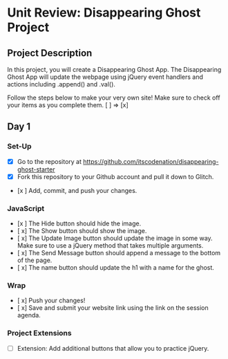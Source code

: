 # Unit Review: Disappearing Ghost Project

## Project Description
In this project, you will create a Disappearing Ghost App. The Disappearing Ghost App will update the webpage using jQuery event handlers and actions including .append() and .val().

Follow the steps below to make your very own site! 
Make sure to check off your items as you complete them. [ ] => [x]

## Day 1

### Set-Up
- [x] Go to the repository at https://github.com/itscodenation/disappearing-ghost-starter
- [x] Fork this repository to your Github account and pull it down to Glitch.
- [x ] Add, commit, and push your changes.

### JavaScript
- [x ] The Hide button should hide the image.
- [ x] The Show button should show the image.
- [ x] The Update Image button should update the image in some way. Make sure to use a jQuery method that takes multiple arguments.
- [ x] The Send Message button should append a message to the bottom of the page.
- [ x] The name button should update the h1 with a name for the ghost.

### Wrap
- [ x] Push your changes!
- [ x] Save and submit your website link using the link on the session agenda.

### Project Extensions
- [ ] Extension: Add additional buttons that allow you to practice jQuery.
